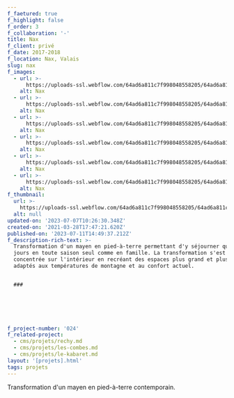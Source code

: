 ```yaml
---
f_faetured: true
f_highlight: false
f_order: 3
f_collaboration: '-'
title: Nax
f_client: privé
f_date: 2017-2018
f_location: Nax, Valais
slug: nax
f_images:
  - url: >-
      https://uploads-ssl.webflow.com/64ad6a811c7f998048558205/64ad6a811c7f998048558281_01-Nax_situationsplan-optimized.jpg
    alt: Nax
  - url: >-
      https://uploads-ssl.webflow.com/64ad6a811c7f998048558205/64ad6a811c7f998048558282_2-Nax_EG-optimized.jpg
    alt: Nax
  - url: >-
      https://uploads-ssl.webflow.com/64ad6a811c7f998048558205/64ad6a811c7f998048558280_4-Nax_OG-optimized.jpg
    alt: Nax
  - url: >-
      https://uploads-ssl.webflow.com/64ad6a811c7f998048558205/64ad6a811c7f99804855827f_5-Nax_coupe-optimized.jpg
    alt: Nax
  - url: >-
      https://uploads-ssl.webflow.com/64ad6a811c7f998048558205/64ad6a811c7f998048558284_nax-chantier-01-optimized.jpg
    alt: Nax
  - url: >-
      https://uploads-ssl.webflow.com/64ad6a811c7f998048558205/64ad6a811c7f998048558283_nax-chantier-02-optimized.jpg
    alt: Nax
f_thumbnail:
  url: >-
    https://uploads-ssl.webflow.com/64ad6a811c7f998048558205/64ad6a811c7f998048558259_nax-thumb.jpg
  alt: null
updated-on: '2023-07-07T10:26:30.348Z'
created-on: '2021-03-28T17:47:21.620Z'
published-on: '2023-07-11T14:49:37.212Z'
f_description-rich-text: >-
  Transformation d'un mayen en pied-à-terre permettant d'y séjourner quelques
  jours en toute saison seul comme en famille. La transformation s'est
  concentrée sur l'intérieur en recréant des espaces plus grand et plus ouvert,
  adaptés aux températures de montagne et au confort actuel.


  ### ‍


  ‍


  ‍
f_project-number: '024'
f_related-project:
  - cms/projets/rechy.md
  - cms/projets/les-combes.md
  - cms/projets/le-kabaret.md
layout: '[projets].html'
tags: projets
---
```


Transformation d'un mayen en pied-à-terre contemporain.

‍

‍
